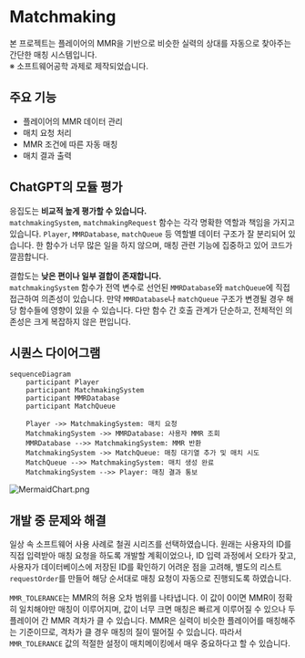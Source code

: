 # Matchmaking

본 프로젝트는 플레이어의 MMR을 기반으로 비슷한 실력의 상대를 자동으로 찾아주는 간단한 매칭 시스템입니다.<br>
※ 소프트웨어공학 과제로 제작되었습니다.

## 주요 기능

- 플레이어의 MMR 데이터 관리
- 매치 요청 처리
- MMR 조건에 따른 자동 매칭
- 매치 결과 출력

## ChatGPT의 모듈 평가

응집도는 **비교적 높게 평가할 수 있습니다.**<br>
`matchmakingSystem`, `matchmakingRequest` 함수는 각각 명확한 역할과 책임을 가지고 있습니다. `Player`, `MMRDatabase`, `matchQueue` 등 역할별 데이터 구조가 잘 분리되어 있습니다. 한 함수가 너무 많은 일을 하지 않으며, 매칭 관련 기능에 집중하고 있어 코드가 깔끔합니다.

결합도는 **낮은 편이나 일부 결합이 존재합니다.**<br>
`matchmakingSystem` 함수가 전역 변수로 선언된 `MMRDatabase`와 `matchQueue`에 직접 접근하여 의존성이 있습니다. 만약 `MMRDatabase`나 `matchQueue` 구조가 변경될 경우 해당 함수들에 영향이 있을 수 있습니다. 다만 함수 간 호출 관계가 단순하고, 전체적인 의존성은 크게 복잡하지 않은 편입니다.

## 시퀀스 다이어그램

```
sequenceDiagram
    participant Player
    participant MatchmakingSystem
    participant MMRDatabase
    participant MatchQueue

    Player ->> MatchmakingSystem: 매치 요청
    MatchmakingSystem ->> MMRDatabase: 사용자 MMR 조회
    MMRDatabase -->> MatchmakingSystem: MMR 반환
    MatchmakingSystem ->> MatchQueue: 매칭 대기열 추가 및 매치 시도
    MatchQueue -->> MatchmakingSystem: 매치 생성 완료
    MatchmakingSystem -->> Player: 매칭 결과 통보
```

![MermaidChart.png](MermaidChart.png)

## 개발 중 문제와 해결
일상 속 소프트웨어 사용 사례로 철권 시리즈를 선택하였습니다.
원래는 사용자의 ID를 직접 입력받아 매칭 요청을 하도록 개발할 계획이었으나, ID 입력 과정에서 오타가 잦고, 사용자가 데이터베이스에 저장된 ID를 확인하기 어려운 점을 고려해, 별도의 리스트 `requestOrder`를 만들어 해당 순서대로 매칭 요청이 자동으로 진행되도록 하였습니다.

`MMR_TOLERANCE`는 MMR의 허용 오차 범위를 나타냅니다. 이 값이 0이면 MMR이 정확히 일치해야만 매칭이 이루어지며, 값이 너무 크면 매칭은 빠르게 이루어질 수 있으나 두 플레이어 간 MMR 격차가 클 수 있습니다. MMR은 실력이 비슷한 플레이어를 매칭해주는 기준이므로, 격차가 클 경우 매칭의 질이 떨어질 수 있습니다. 따라서 `MMR_TOLERANCE` 값의 적절한 설정이 매치메이킹에서 매우 중요하다고 할 수 있습니다.